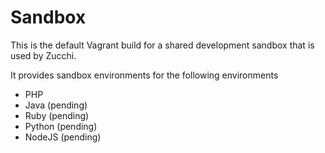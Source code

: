 Sandbox
===========

This is the default Vagrant build for a shared development sandbox that is used by Zucchi.

It provides sandbox environments for the following environments

* PHP
* Java (pending)
* Ruby (pending)
* Python (pending)
* NodeJS (pending)



